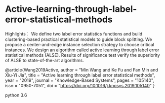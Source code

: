 # Active-learning-through-label-error-statistical-methods

Highlights：
We define two label error statistics functions and build clustering-based practical statistical models to guide block splitting.
We propose a center-and-edge instance selection strategy to choose critical instances.
We design an algorithm called active learning through label error statistical methods (ALSE).
Results of significance test verify the superiority of ALSE to state-of-the-art algorithms.

@article{Wang2019Active,
author = "Min Wang and Ke Fu and Fan Min and Xiu-Yi Jia",
title = "Active learning through label error statistical methods",
year = "2019",
journal = "Knowledge-Based Systems",
pages = "105140",
issn = "0950-7051",
doi = "https://doi.org/10.1016/j.knosys.2019.105140"
}

python 3.6
